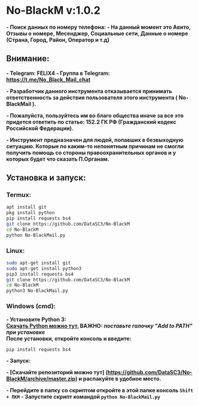 # No-BlackM v:1.0.2
     
**- Поиск данных по номеру телефона:**
**- На данный момент это Авито, Отзывы о номере, Месенджер, Социальные сети, Данные о номере (Страна, Город, Район, Оператор и т.д)**

## Внимание:
**- Telegram: FELIX4**
**- Группа в Telegram: https://t.me/No_Black_Mail_chat**

**- Разработчик данного инструмента отказывается принимать 
ответственность за действия 
пользователя этого инструмента ( No-BlackMail ).**

**- Пожалуйста, пользуйтесь им во благо общества 
иначе за все это придется ответить по статье: 152.2 ГК РФ (Гражданский кодекс Российской Федерации).**

**- Инструмент предназначен для людей, попавших в безвыходную ситуацию. Которые по каким-то непонятным причинам не смогли получить
помощь со стороны правоохранительных органов и у которых будет что сказать П.Органам.**       

## Установка и запуск:
### Termux:
```Bash
apt install git 
pkg install python
pip install requests bs4 
git clone https://github.com/DataSC3/No-BlackM
cd No-BlackM
python No-BlackMail.py
``` 
### Linux:
```Bash
sudo apt-get install git 
sudo apt-get install python3
pip3 install requests bs4 
git clone https://github.com/DataSC3/No-BlackM
cd No-BlackM
python3 No-BlackMail.py
```
### Windows (cmd):
**- Установите Python 3:\
[Скачать Python можно тут.](https://www.python.org/downloads/)  ВАЖНО: _поставьте галочку "Add to PATH" при установке_\
После установки, откройте консоль и введите:**
```Bash
pip install requests bs4
```
**- Запуск:**

**- [Скачайте репозиторий можно тут] (https://github.com/DataSC3/No-BlackM/archive/master.zip) и распакуйте в удобное место.**

**- Перейдите в папку со скриптом откройте в этой папке консоль `Shift + ПКМ`**
**- Запустите скрипт командой `python No-BlackMail.py`**
